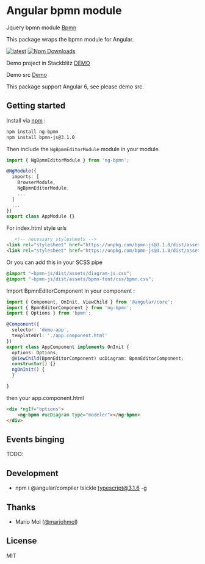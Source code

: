 # Angular bpmn module
Jquery bpmn module [Bpmn](https://bpmn.io) 

This package wraps the bpmn module for Angular.

[![latest](https://img.shields.io/npm/v/ng-bpmn/latest.svg)](http://www.npmjs.com/package/ng-bpmn) 
[![Npm Downloads](https://img.shields.io/npm/dt/ng-bpmn.svg?maxAge=2592000)](https://www.npmjs.com/package/ng-bpmn)

Demo project in Stackblitz [DEMO](https://stackblitz.com/edit/ng-bpmn-demo)

Demo src [Demo](https://github.com/mariohmol/ng-bpmn/src/app/demo)

This package support Angular 6, see please demo src.


## Getting started

Install via [npm](http://npmjs.com) :

```bash
npm install ng-bpmn
npm install bpmn-js@3.1.0
```

Then include the `NgBpmnEditorModule` module in your module.

```typescript
import { NgBpmnEditorModule } from 'ng-bpmn';

@NgModule({
  imports: [
    BrowserModule,
    NgBpmnEditorModule,
    ...
  ]
  ...
})
export class AppModule {}
```
For index.html style urls 

```html
   <!-- necessary stylesheets -->
<link rel="stylesheet" href="https://unpkg.com/bpmn-js@3.1.0/dist/assets/diagram-js.css" />
<link rel="stylesheet" href="https://unpkg.com/bpmn-js@3.1.0/dist/assets/bpmn-font/css/bpmn.css" />
```

Or you can add this in your SCSS pipe 

```scss
@import "~bpmn-js/dist/assets/diagram-js.css";
@import "~bpmn-js/dist/assets/bpmn-font/css/bpmn.css";
```

Import BpmnEditorComponent in your component :

```typescript
import { Component, OnInit, ViewChild } from '@angular/core';
import { BpmnEditorComponent } from 'ng-bpmn';
import { Options } from 'bpmn';

@Component({
  selector: 'demo-app',
  templateUrl: './app.component.html'
})
export class AppComponent implements OnInit {
  options: Options;
  @ViewChild(BpmnEditorComponent) ucDiagram: BpmnEditorComponent;
  constructor() {}
  ngOnInit() {
  }

}
```
then your app.component.html

```html
<div *ngIf="options">
    <ng-bpmn #ucDiagram type="modeler"></ng-bpmn>
</div>
```

## Events binging

TODO: 

## Development

* npm i @angular/compiler tsickle typescript@3.1.6 -g

## Thanks

- Mario Mol ([@mariohmol](https://github.com/mariohmol))

## License

MIT
